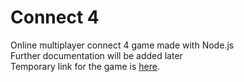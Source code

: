 # Connect 4
Online multiplayer connect 4 game made with Node.js\
Further documentation will be added later\
Temporary link for the game is <a href="https://connect4.pawz.pw">here</a>.
